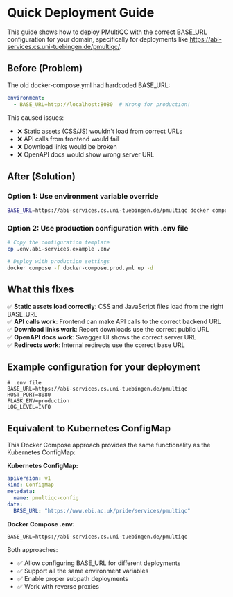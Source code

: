 # Quick Deployment Guide

This guide shows how to deploy PMultiQC with the correct BASE_URL configuration for your domain, specifically for deployments like https://abi-services.cs.uni-tuebingen.de/pmultiqc/.

## Before (Problem)

The old docker-compose.yml had hardcoded BASE_URL:
```yaml
environment:
  - BASE_URL=http://localhost:8080  # Wrong for production!
```

This caused issues:
- ❌ Static assets (CSS/JS) wouldn't load from correct URLs
- ❌ API calls from frontend would fail  
- ❌ Download links would be broken
- ❌ OpenAPI docs would show wrong server URL

## After (Solution)

### Option 1: Use environment variable override
```bash
BASE_URL=https://abi-services.cs.uni-tuebingen.de/pmultiqc docker compose up -d
```

### Option 2: Use production configuration with .env file
```bash
# Copy the configuration template
cp .env.abi-services.example .env

# Deploy with production settings
docker compose -f docker-compose.prod.yml up -d
```

## What this fixes

✅ **Static assets load correctly**: CSS and JavaScript files load from the right BASE_URL  
✅ **API calls work**: Frontend can make API calls to the correct backend URL  
✅ **Download links work**: Report downloads use the correct public URL  
✅ **OpenAPI docs work**: Swagger UI shows the correct server URL  
✅ **Redirects work**: Internal redirects use the correct base URL  

## Example configuration for your deployment

```env
# .env file
BASE_URL=https://abi-services.cs.uni-tuebingen.de/pmultiqc
HOST_PORT=8080
FLASK_ENV=production
LOG_LEVEL=INFO
```

## Equivalent to Kubernetes ConfigMap

This Docker Compose approach provides the same functionality as the Kubernetes ConfigMap:

**Kubernetes ConfigMap:**
```yaml
apiVersion: v1
kind: ConfigMap
metadata:
  name: pmultiqc-config
data:
  BASE_URL: "https://www.ebi.ac.uk/pride/services/pmultiqc"
```

**Docker Compose .env:**
```env
BASE_URL=https://abi-services.cs.uni-tuebingen.de/pmultiqc
```

Both approaches:
- ✅ Allow configuring BASE_URL for different deployments
- ✅ Support all the same environment variables
- ✅ Enable proper subpath deployments
- ✅ Work with reverse proxies